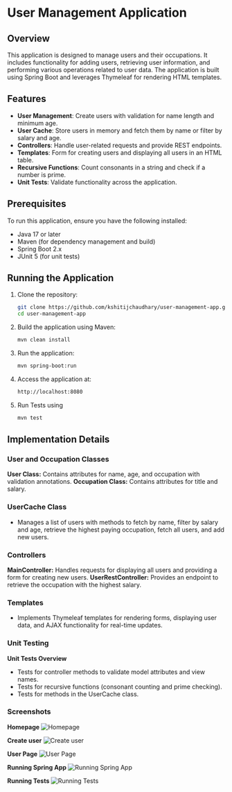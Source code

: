 # User Management Application

## Overview

This application is designed to manage users and their occupations. It includes functionality for adding users, retrieving user information, and performing various operations related to user data. The application is built using Spring Boot and leverages Thymeleaf for rendering HTML templates.

## Features

- **User Management**: Create users with validation for name length and minimum age.
- **User Cache**: Store users in memory and fetch them by name or filter by salary and age.
- **Controllers**: Handle user-related requests and provide REST endpoints.
- **Templates**: Form for creating users and displaying all users in an HTML table.
- **Recursive Functions**: Count consonants in a string and check if a number is prime.
- **Unit Tests**: Validate functionality across the application.

## Prerequisites

To run this application, ensure you have the following installed:

- Java 17 or later
- Maven (for dependency management and build)
- Spring Boot 2.x
- JUnit 5 (for unit tests)

## Running the Application

1. Clone the repository:
   ```bash
   git clone https://github.com/kshitijchaudhary/user-management-app.git
   cd user-management-app
   ```

2. Build the application using Maven:
   ```bash
   mvn clean install
    ```
3. Run the application:
    ```bash
   mvn spring-boot:run
    ```
4. Access the application at:
    ```bash
   http://localhost:8080
    ```
   
5. Run Tests using
    ```bash
   mvn test
    ```

## Implementation Details
### User and Occupation Classes
**User Class:** Contains attributes for name, age, and occupation with validation annotations.
**Occupation Class:** Contains attributes for title and salary.
### UserCache Class
- Manages a list of users with methods to fetch by name, filter by salary and age, retrieve the highest paying occupation, fetch all users, and add new users.
### Controllers
**MainController:** Handles requests for displaying all users and providing a form for creating new users.
**UserRestController:** Provides an endpoint to retrieve the occupation with the highest salary.
### Templates
- Implements Thymeleaf templates for rendering forms, displaying user data, and AJAX functionality for real-time updates.
### Unit Testing
**Unit Tests Overview**
- Tests for controller methods to validate model attributes and view names.
- Tests for recursive functions (consonant counting and prime checking).
- Tests for methods in the UserCache class.

### Screenshots
**Homepage**
![Homepage](screenshots/homepage.png)

**Create user**
![Create user](screenshots/create-user.png)

**User Page**
![User Page](screenshots/user-page.png)

**Running Spring App**
![Running Spring App](screenshots/running-spring-app.png)


**Running Tests**
![Running Tests](screenshots/running-tests.png)




